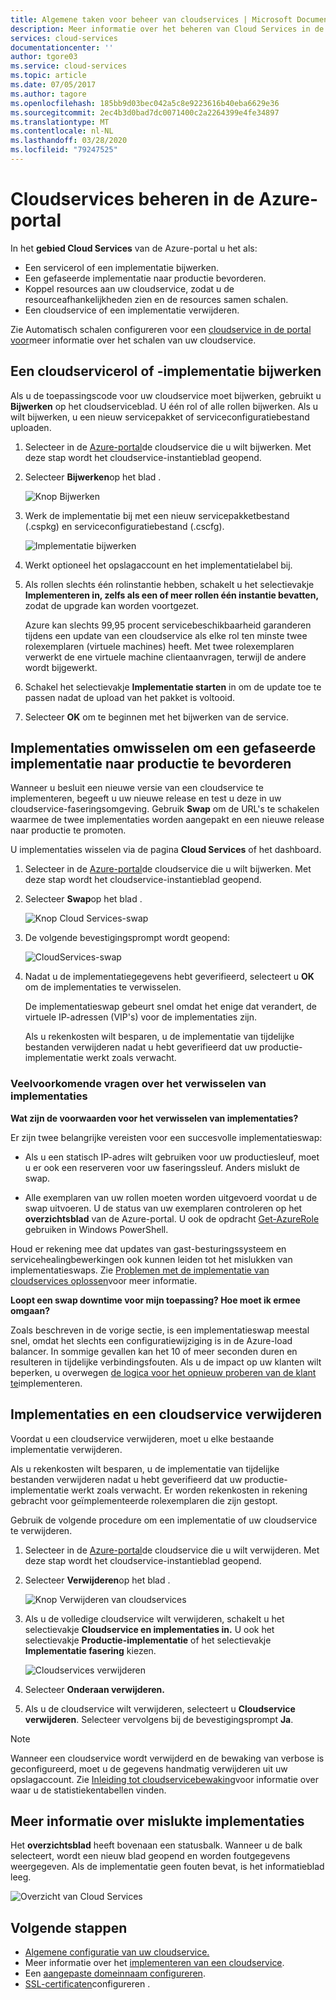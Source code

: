 ```yaml
---
title: Algemene taken voor beheer van cloudservices | Microsoft Documenten
description: Meer informatie over het beheren van Cloud Services in de Azure-portal. In deze voorbeelden wordt de Azure-portal gebruikt.
services: cloud-services
documentationcenter: ''
author: tgore03
ms.service: cloud-services
ms.topic: article
ms.date: 07/05/2017
ms.author: tagore
ms.openlocfilehash: 185bb9d03bec042a5c8e9223616b40eba6629e36
ms.sourcegitcommit: 2ec4b3d0bad7dc0071400c2a2264399e4fe34897
ms.translationtype: MT
ms.contentlocale: nl-NL
ms.lasthandoff: 03/28/2020
ms.locfileid: "79247525"
---
```

# <a name="manage-cloud-services-in-the-azure-portal"></a>Cloudservices beheren in de Azure-portal
In het **gebied Cloud Services** van de Azure-portal u het als:

* Een servicerol of een implementatie bijwerken.
* Een gefaseerde implementatie naar productie bevorderen.
* Koppel resources aan uw cloudservice, zodat u de resourceafhankelijkheden zien en de resources samen schalen.
* Een cloudservice of een implementatie verwijderen.

Zie Automatisch schalen configureren voor een [cloudservice in de portal voor](cloud-services-how-to-scale-portal.md)meer informatie over het schalen van uw cloudservice.

## <a name="update-a-cloud-service-role-or-deployment"></a>Een cloudservicerol of -implementatie bijwerken
Als u de toepassingscode voor uw cloudservice moet bijwerken, gebruikt u **Bijwerken** op het cloudserviceblad. U één rol of alle rollen bijwerken. Als u wilt bijwerken, u een nieuw servicepakket of serviceconfiguratiebestand uploaden.

1. Selecteer in de [Azure-portal][Azure portal]de cloudservice die u wilt bijwerken. Met deze stap wordt het cloudservice-instantieblad geopend.

2. Selecteer **Bijwerken**op het blad .

    ![Knop Bijwerken](./media/cloud-services-how-to-manage-portal/update-button.png)

3. Werk de implementatie bij met een nieuw servicepakketbestand (.cspkg) en serviceconfiguratiebestand (.cscfg).

    ![Implementatie bijwerken](./media/cloud-services-how-to-manage-portal/update-blade.png)

4. Werkt optioneel het opslagaccount en het implementatielabel bij.

5. Als rollen slechts één rolinstantie hebben, schakelt u het selectievakje **Implementeren in, zelfs als een of meer rollen één instantie bevatten,** zodat de upgrade kan worden voortgezet.

    Azure kan slechts 99,95 procent servicebeschikbaarheid garanderen tijdens een update van een cloudservice als elke rol ten minste twee rolexemplaren (virtuele machines) heeft. Met twee rolexemplaren verwerkt de ene virtuele machine clientaanvragen, terwijl de andere wordt bijgewerkt.

6. Schakel het selectievakje **Implementatie starten** in om de update toe te passen nadat de upload van het pakket is voltooid.

7. Selecteer **OK** om te beginnen met het bijwerken van de service.

## <a name="swap-deployments-to-promote-a-staged-deployment-to-production"></a>Implementaties omwisselen om een gefaseerde implementatie naar productie te bevorderen
Wanneer u besluit een nieuwe versie van een cloudservice te implementeren, begeeft u uw nieuwe release en test u deze in uw cloudservice-faseringsomgeving. Gebruik **Swap** om de URL's te schakelen waarmee de twee implementaties worden aangepakt en een nieuwe release naar productie te promoten.

U implementaties wisselen via de pagina **Cloud Services** of het dashboard.

1. Selecteer in de [Azure-portal][Azure portal]de cloudservice die u wilt bijwerken. Met deze stap wordt het cloudservice-instantieblad geopend.

2. Selecteer **Swap**op het blad .

    ![Knop Cloud Services-swap](./media/cloud-services-how-to-manage-portal/swap-button.png)

3. De volgende bevestigingsprompt wordt geopend:

    ![CloudServices-swap](./media/cloud-services-how-to-manage-portal/swap-prompt.png)

4. Nadat u de implementatiegegevens hebt geverifieerd, selecteert u **OK** om de implementaties te verwisselen.

    De implementatieswap gebeurt snel omdat het enige dat verandert, de virtuele IP-adressen (VIP's) voor de implementaties zijn.

    Als u rekenkosten wilt besparen, u de implementatie van tijdelijke bestanden verwijderen nadat u hebt geverifieerd dat uw productie-implementatie werkt zoals verwacht.

### <a name="common-questions-about-swapping-deployments"></a>Veelvoorkomende vragen over het verwisselen van implementaties

**Wat zijn de voorwaarden voor het verwisselen van implementaties?**

Er zijn twee belangrijke vereisten voor een succesvolle implementatieswap:

- Als u een statisch IP-adres wilt gebruiken voor uw productiesleuf, moet u er ook een reserveren voor uw faseringssleuf. Anders mislukt de swap.

- Alle exemplaren van uw rollen moeten worden uitgevoerd voordat u de swap uitvoeren. U de status van uw exemplaren controleren op het **overzichtsblad** van de Azure-portal. U ook de opdracht [Get-AzureRole](/powershell/module/servicemanagement/azure/get-azurerole?view=azuresmps-3.7.0) gebruiken in Windows PowerShell.

Houd er rekening mee dat updates van gast-besturingssysteem en servicehealingbewerkingen ook kunnen leiden tot het mislukken van implementatieswaps. Zie [Problemen met de implementatie van cloudservices oplossen](cloud-services-troubleshoot-deployment-problems.md)voor meer informatie.

**Loopt een swap downtime voor mijn toepassing? Hoe moet ik ermee omgaan?**

Zoals beschreven in de vorige sectie, is een implementatieswap meestal snel, omdat het slechts een configuratiewijziging is in de Azure-load balancer. In sommige gevallen kan het 10 of meer seconden duren en resulteren in tijdelijke verbindingsfouten. Als u de impact op uw klanten wilt beperken, u overwegen [de logica voor het opnieuw proberen van de klant te](../best-practices-retry-general.md)implementeren.

## <a name="delete-deployments-and-a-cloud-service"></a>Implementaties en een cloudservice verwijderen
Voordat u een cloudservice verwijderen, moet u elke bestaande implementatie verwijderen.

Als u rekenkosten wilt besparen, u de implementatie van tijdelijke bestanden verwijderen nadat u hebt geverifieerd dat uw productie-implementatie werkt zoals verwacht. Er worden rekenkosten in rekening gebracht voor geïmplementeerde rolexemplaren die zijn gestopt.

Gebruik de volgende procedure om een implementatie of uw cloudservice te verwijderen.

1. Selecteer in de [Azure-portal][Azure portal]de cloudservice die u wilt verwijderen. Met deze stap wordt het cloudservice-instantieblad geopend.

2. Selecteer **Verwijderen**op het blad .

    ![Knop Verwijderen van cloudservices](./media/cloud-services-how-to-manage-portal/delete-button.png)

3. Als u de volledige cloudservice wilt verwijderen, schakelt u het selectievakje **Cloudservice en implementaties in.** U ook het selectievakje **Productie-implementatie** of het selectievakje **Implementatie fasering** kiezen.

    ![Cloudservices verwijderen](./media/cloud-services-how-to-manage-portal/delete-blade.png)

4. Selecteer **Onderaan verwijderen.**

5. Als u de cloudservice wilt verwijderen, selecteert u **Cloudservice verwijderen**. Selecteer vervolgens bij de bevestigingsprompt **Ja**.

> [!NOTE]
> Wanneer een cloudservice wordt verwijderd en de bewaking van verbose is geconfigureerd, moet u de gegevens handmatig verwijderen uit uw opslagaccount. Zie [Inleiding tot cloudservicebewaking](cloud-services-how-to-monitor.md)voor informatie over waar u de statistiekentabellen vinden.


## <a name="find-more-information-about-failed-deployments"></a>Meer informatie over mislukte implementaties
Het **overzichtsblad** heeft bovenaan een statusbalk. Wanneer u de balk selecteert, wordt een nieuw blad geopend en worden foutgegevens weergegeven. Als de implementatie geen fouten bevat, is het informatieblad leeg.

![Overzicht van Cloud Services](./media/cloud-services-how-to-manage-portal/status-info.png)



[Azure portal]: https://portal.azure.com

## <a name="next-steps"></a>Volgende stappen
* [Algemene configuratie van uw cloudservice.](cloud-services-how-to-configure-portal.md)
* Meer informatie over het [implementeren van een cloudservice](cloud-services-how-to-create-deploy-portal.md).
* Een [aangepaste domeinnaam configureren](cloud-services-custom-domain-name-portal.md).
* [SSL-certificaten](cloud-services-configure-ssl-certificate-portal.md)configureren .



